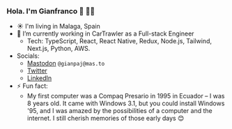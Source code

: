 ### Hola. I'm Gianfranco 👋 👩‍🌾

<!-- [![Contact me on Codementor to get live 1:1 coding help](https://www.codementor.io/m-badges/gianpaj/find-me-on-cm-b.svg)](https://www.codementor.io/@gianpaj?refer=badge) -->

- ☀️ I'm living in Malaga, Spain
- 🔭 I’m currently working in CarTrawler as a Full-stack Engineer
  - Tech: TypeScript, React, React Native, Redux, Node.js, Tailwind, Next.js, Python, AWS.
- Socials:
  - [Mastodon](https://mas.to/@gianpaj) `@gianpaj@mas.to`
  - [Twitter](https://twitter.com/gianpaj)
  - [LinkedIn](https://linkedin.com/in/gianpaj)
- ⚡ Fun fact:
  - My first computer was a Compaq Presario in 1995 in Ecuador – I was 8 years old. It came with Windows 3.1, but you could install Windows '95, and I was amazed by the possibilities of a computer and the internet. I still cherish memories of those early days 😊

<!-- ## Working on 👨‍💻

- [Escuela.dev](https://escuela.dev/) - a Coding School in Malaga
-->
